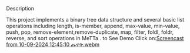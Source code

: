 Description

This project implements a binary tree data structure  and several basic list operations including length, is-member, append, max-value, min-value, push, pop, remove-element,remove-duplicate, map, filter, foldl, foldr, reverse, and  sort operations in MeTTa . to See Demo Click on:[Screencast from 10-09-2024 12:45:10 ጡዋት.webm](https://github.com/user-attachments/assets/a9230d93-910c-47c5-917c-e754ecfe3c32)
